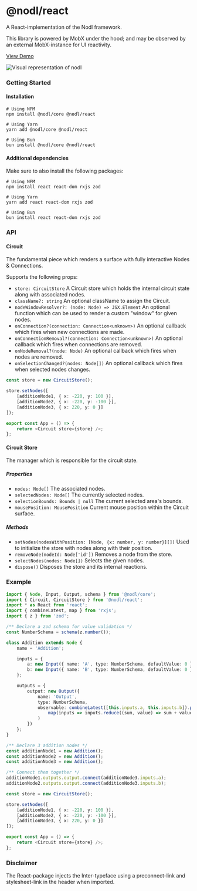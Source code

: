 # @nodl/react

A React-implementation of the Nodl framework.

This library is powered by MobX under the hood; and may be observed by an external MobX-instance for UI reactivity.

[View Demo](https://codesandbox.io/s/agitated-elgamal-txqqql?file=/src/App.js)

![Visual representation of nodl](../../assets/nodl.png?raw=true)

### Getting Started

#### Installation

```
# Using NPM
npm install @nodl/core @nodl/react

# Using Yarn
yarn add @nodl/core @nodl/react

# Using Bun
bun install @nodl/core @nodl/react
```

#### Additional dependencies

Make sure to also install the following packages:

```
# Using NPM
npm install react react-dom rxjs zod

# Using Yarn
yarn add react react-dom rxjs zod

# Using Bun
bun install react react-dom rxjs zod
```

### API

#### Circuit

The fundamental piece which renders a surface with fully interactive Nodes & Connections.

Supports the following props:

-   `store: CircuitStore` A Circuit store which holds the internal circuit state along with associated nodes.
-   `className?: string` An optional className to assign the Circuit.
-   `nodeWindowResolver?: (node: Node) => JSX.Element` An optional function which can be used to render a custom "window" for given nodes.
-   `onConnection?(connection: Connection<unknown>)` An optional callback which fires when new connections are made.
-   `onConnectionRemoval?(connection: Connection<unknown>)` An optional callback which fires when connections are removed.
-   `onNodeRemoval?(node: Node)` An optional callback which fires when nodes are removed.
-   `onSelectionChanged?(nodes: Node[])` An optional callback which fires when selected nodes changes.

```typescript
const store = new CircuitStore();

store.setNodes([
    [additionNode1, { x: -220, y: 100 }],
    [additionNode2, { x: -220, y: -100 }],
    [additionNode3, { x: 220, y: 0 }]
]);

export const App = () => {
    return <Circuit store={store} />;
};
```

#### Circuit Store

The manager which is responsible for the circuit state.

##### Properties

-   `nodes: Node[]` The associated nodes.
-   `selectedNodes: Node[]` The currently selected nodes.
-   `selectionBounds: Bounds | null` The current selected area's bounds.
-   `mousePosition: MousePosition` Current mouse position within the Circuit surface.

##### Methods

-   `setNodes(nodesWithPosition: [Node, {x: number, y: number}][])` Used to initialize the store with nodes along with their position.
-   `removeNode(nodeId: Node['id'])` Removes a node from the store.
-   `selectNodes(nodes: Node[])` Selects the given nodes.
-   `dispose()` Disposes the store and its internal reactions.

### Example

```typescript
import { Node, Input, Output, schema } from '@nodl/core';
import { Circuit, CircuitStore } from '@nodl/react';
import * as React from 'react';
import { combineLatest, map } from 'rxjs';
import { z } from 'zod';

/** Declare a zod schema for value validation */
const NumberSchema = schema(z.number());

class Addition extends Node {
    name = 'Addition';

    inputs = {
        a: new Input({ name: 'A', type: NumberSchema, defaultValue: 0 }),
        b: new Input({ name: 'B', type: NumberSchema, defaultValue: 0 })
    };

    outputs = {
        output: new Output({
            name: 'Output',
            type: NumberSchema,
            observable: combineLatest([this.inputs.a, this.inputs.b]).pipe(
                map(inputs => inputs.reduce((sum, value) => sum + value), 0)
            )
        })
    };
}

/** Declare 3 addition nodes */
const additionNode1 = new Addition();
const additionNode2 = new Addition();
const additionNode3 = new Addition();

/** Connect them together */
additionNode1.outputs.output.connect(additionNode3.inputs.a);
additionNode2.outputs.output.connect(additionNode3.inputs.b);

const store = new CircuitStore();

store.setNodes([
    [additionNode1, { x: -220, y: 100 }],
    [additionNode2, { x: -220, y: -100 }],
    [additionNode3, { x: 220, y: 0 }]
]);

export const App = () => {
    return <Circuit store={store} />;
};
```

### Disclaimer

The React-package injects the Inter-typeface using a preconnect-link and stylesheet-link in the header when imported.
